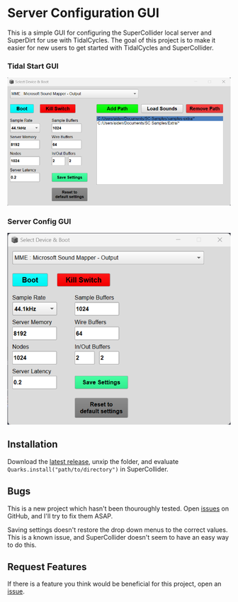 # Server Configuration GUI

This is a simple GUI for configuring the SuperCollider local server and SuperDirt for use with TidalCycles. The goal of this project is to make it easier for new users to get started with TidalCycles and SuperCollider.

### Tidal Start GUI
![](tidalgui.png)

### Server Config GUI
![](servergui.png)

## Installation

Download the [latest release](https://github.com/intothebeans/SC-ServerConfigGUI/releases/download/v1.0.1/SC-ServerConfigGUI-v.1.0.1.zip), unxip the folder, and evaluate `Quarks.install("path/to/directory")` in SuperCollider.

## Bugs

This is a new project which hasn't been thouroughly tested. Open [issues](https://github.com/intothebeans/SC-ServerConfigGUI/issues) on GitHub, and I'll try to fix them ASAP.

Saving settings doesn't restore the drop down menus to the correct values. This is a known issue, and SuperCollider doesn't seem to have an easy way to do this.

## Request Features

If there is a feature you think would be beneficial for this project, open an [issue](https://github.com/intothebeans/SC-ServerConfigGUI/issues).
